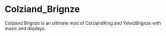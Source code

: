 # Colziand_Brignze
Colziand Brignze is an ultimate mod of ColziandKing and YelwzBrignze with music and displays.
